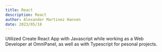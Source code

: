```yaml
---
title: React
description: React
author: Alexander Martinez Hansen
date: 2023/05/18
---
```


Utilized Create React App with Javascript while working as a Web Developer at OmniPanel, as well as with Typescript for pesonal projects.
